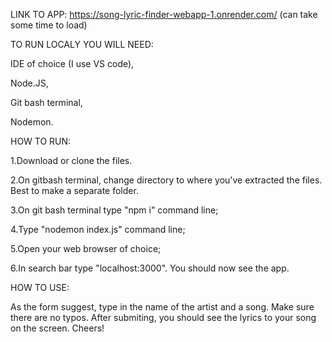 LINK TO APP: https://song-lyric-finder-webapp-1.onrender.com/ (can take some time to load)

TO RUN LOCALY YOU WILL NEED:

IDE of choice (I use VS code),

Node.JS,

Git bash terminal,

Nodemon.

HOW TO RUN:


1.Download or clone the files.

2.On gitbash terminal, change directory to where you've extracted the files. Best to make a separate folder. 

3.On git bash terminal type "npm i" command line;

4.Type "nodemon index.js" command line;

5.Open your web browser of choice;

6.In search bar type "localhost:3000". You should now see the app.  

HOW TO USE:

As the form suggest, type in the name of the artist and a song. Make sure there are no typos. After submiting, you should see the lyrics to your song on the screen. Cheers!




